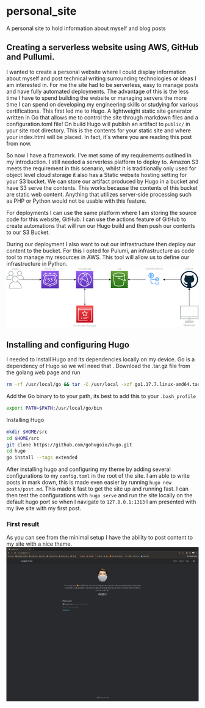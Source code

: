 # personal_site
A personal site to hold information about myself and blog posts

## Creating a serverless website using AWS, GitHub and Pullumi.
I wanted to create a personal website where I could display information about myself and post technical writing surrounding technologies or ideas I am interested in. For me the site had to be serverless, easy to manage posts and have fully automated deployments. The advantage of this is the less time I have to spend building the website or managing servers the more time I can spend on developing my engineering skills or studying for various certifications. This first led me to Hugo. A lightweight static site generator written in Go that allows me to control the site through markdown files and a configuration.toml file! On build Hugo will publish an artifact to `public/` in your site root directory. This is the contents for your static site and where your index.html will be placed. In fact, it's where you are reading this post from now.

So now I have a framework. I've met some of my requirements outlined in my introduction. I still needed a serverless platform to deploy to. Amazon S3 meets the requirement in this scenario, whilst it is traditionally only used for object level cloud storage it also has a Static website hosting setting for your S3 bucket. We can store our artifact produced by Hugo in a bucket and have S3 serve the contents. This works because the contents of this bucket are static web content. Anything that utilizes server-side processing such as PHP or Python would not be usable with this feature. 

For deployments I can use the same platform where I am storing the source code for this website, GitHub. I can use the actions feature of GitHub to create automations that will run our Hugo build and then push our contents to our S3 Bucket. 

During our deployment I also want to out our infrastructure then deploy our content to the bucket. For this I opted for Pulumi, an infrastructure as code tool to manage my resources in AWS. This tool will allow us to define our infrastructure in Python.
![S3](images/S3-Site.png)

## Installing and configuring Hugo
I needed to install Hugo and its dependencies locally on my device. Go is a dependency of Hugo so we will need that . Download the .tar.gz file from the golang web page and run
```bash
rm -rf /usr/local/go && tar -C /usr/local -xzf go1.17.7.linux-amd64.tar.gz
```
Add the Go binary to to your path, its best to add this to your `.bash_profile`
```bash
export PATH=$PATH:/usr/local/go/bin
```

Installing Hugo 
``` bash
mkdir $HOME/src
cd $HOME/src
git clone https://github.com/gohugoio/hugo.git
cd hugo
go install --tags extended
```

After installing hugo and configuring my theme by  adding several configurations to my `config.toml` in the root of the site.  I am able to write posts in  mark down, this is made even easier by running `hugo new posts/post.md`. This made it fast to get the site up and running fast. I can then test the configurations with `hugo serve` and run the site locally on the default hugo port so when I navigate to `127.0.0.1:1313` I am presented with my live site with my first post.

### First result
As you can see from the minimal setup I have the ability to post content to my site with a nice theme.
![first-site](images/first-site.png)
